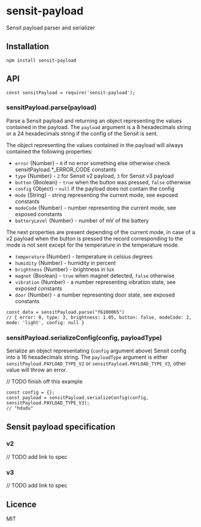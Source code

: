 # sensit-payload

Sensit payload parser and serializer

## Installation

```
npm install sensit-payload
```

## API

```
const sensitPayload = require('sensit-payload');
```

### sensitPayload.parse(payload)

Parse a Sensit payload and returning an object representing the values contained in the payload. The `payload` argument is a 8 hexadecimals string or a 24 hexadecimals string if the config of the Sensit is sent.

The object representing the values contained in the payload will always contained the following properties:

- `error` {Number} - `0` if no error something else otherwise check sensitPayload.*_ERROR_CODE constants
- `type` {Number} - `2` for Sensit v2 payload, `3` for Sensit v3 payload
- `button` {Boolean} - `true` when the button was pressed, `false` otherwise
- `config` {Object} - `null` if the payload does not contain the config
- `mode` {String} - string representing the current mode, see exposed constants
- `modeCode` {Number} - number representing the current mode, see exposed constants
- `batteryLevel` {Number} - number of mV of the battery

The next properties are present depending of the current mode, in case of a v2 payload when the button is pressed the record corresponding to the mode is not sent except for the temperature in the temperature mode.

- `temperature` {Number} - temperature in celsius degrees
- `humidity` {Number} - humidity in percent
- `brightness` {Number} - brightness in lux
- `magnet` {Boolean} - `true` when magnet detected, `false` otherwise
- `vibration` {Number} - a number representing vibration state, see exposed constants
- `door` {Number} - a number representing door state, see exposed constants

```
const data = sensitPayload.parse("f6100065")
// { error: 0, type: 3, brightness: 1.05, button: false, modeCode: 2, mode: 'light', config: null }
```

### sensitPayload.serializeConfig(config, payloadType)

Serialize an object representating (`config` argument above) Sensit config into a 16 hexadecimals string.
The `payloadType` argument is either `sensitPayload.PAYLOAD_TYPE_V2` or `sensitPayload.PAYLOAD_TYPE_V3`, other value will throw an error.

// TODO finish off this example

```
const config = {};
const payload = sensitPayload.serializeConfig(config, sensitPayload.PAYLOAD_TYPE_V3);
// "hdudu"
```

## Sensit payload specification

### v2

// TODO add link to spec

### v3

// TODO add link to spec

## Licence

MIT
